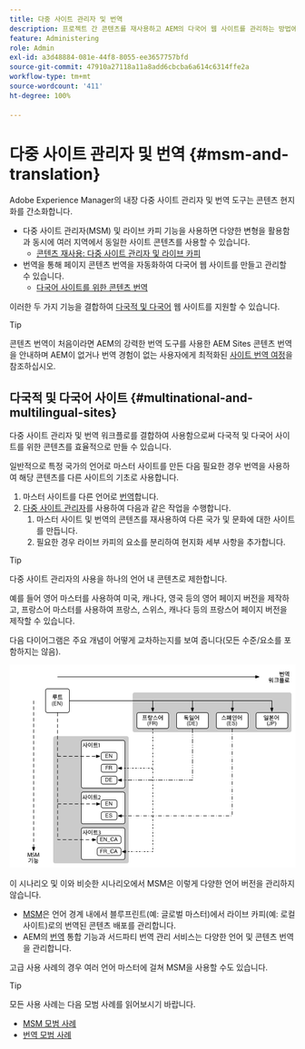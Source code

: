 ```yaml
---
title: 다중 사이트 관리자 및 번역
description: 프로젝트 간 콘텐츠를 재사용하고 AEM의 다국어 웹 사이트를 관리하는 방법에 대해 알아봅니다.
feature: Administering
role: Admin
exl-id: a3d48884-081e-44f8-8055-ee3657757bfd
source-git-commit: 47910a27118a11a8add6cbcba6a614c6314ffe2a
workflow-type: tm+mt
source-wordcount: '411'
ht-degree: 100%

---
```


# 다중 사이트 관리자 및 번역 {#msm-and-translation}

Adobe Experience Manager의 내장 다중 사이트 관리자 및 번역 도구는 콘텐츠 현지화를 간소화합니다.

* 다중 사이트 관리자(MSM) 및 라이브 카피 기능을 사용하면 다양한 변형을 활용함과 동시에 여러 지역에서 동일한 사이트 콘텐츠를 사용할 수 있습니다.
   * [콘텐츠 재사용: 다중 사이트 관리자 및 라이브 카피](msm/overview.md)
* 번역을 통해 페이지 콘텐츠 번역을 자동화하여 다국어 웹 사이트를 만들고 관리할 수 있습니다.
   * [다국어 사이트를 위한 콘텐츠 번역](translation/overview.md)

이러한 두 가지 기능을 결합하여 [다국적 및 다국어](#multinational-and-multilingual-sites) 웹 사이트를 지원할 수 있습니다.

>[!TIP]
>
>콘텐츠 번역이 처음이라면 AEM의 강력한 번역 도구를 사용한 AEM Sites 콘텐츠 번역을 안내하며 AEM이 없거나 번역 경험이 없는 사용자에게 최적화된 [사이트 번역 여정](/help/journey-sites/translation/overview.md)을 참조하십시오.

## 다국적 및 다국어 사이트 {#multinational-and-multilingual-sites}

다중 사이트 관리자 및 번역 워크플로를 결합하여 사용함으로써 다국적 및 다국어 사이트를 위한 콘텐츠를 효율적으로 만들 수 있습니다.

일반적으로 특정 국가의 언어로 마스터 사이트를 만든 다음 필요한 경우 번역을 사용하여 해당 콘텐츠를 다른 사이트의 기초로 사용합니다.

1. 마스터 사이트를 다른 언어로 [번역](translation/overview.md)합니다.
1. [다중 사이트 관리자](msm/overview.md)를 사용하여 다음과 같은 작업을 수행합니다.
   1. 마스터 사이트 및 번역의 콘텐츠를 재사용하여 다른 국가 및 문화에 대한 사이트를 만듭니다.
   1. 필요한 경우 라이브 카피의 요소를 분리하여 현지화 세부 사항을 추가합니다.

>[!TIP]
>
>다중 사이트 관리자의 사용을 하나의 언어 내 콘텐츠로 제한합니다.
>
>예를 들어 영어 마스터를 사용하여 미국, 캐나다, 영국 등의 영어 페이지 버전을 제작하고, 프랑스어 마스터를 사용하여 프랑스, 스위스, 캐나다 등의 프랑스어 페이지 버전을 제작할 수 있습니다.

다음 다이어그램은 주요 개념이 어떻게 교차하는지를 보여 줍니다(모든 수준/요소를 포함하지는 않음).

![현지화 개요](assets/localization-overview.png)

이 시나리오 및 이와 비슷한 시나리오에서 MSM은 이렇게 다양한 언어 버전을 관리하지 않습니다.

* [MSM](msm/overview.md)은 언어 경계 내에서 블루프린트(예: 글로벌 마스터)에서 라이브 카피(예: 로컬 사이트)로의 번역된 콘텐츠 배포를 관리합니다.
* AEM의 [번역](translation/overview.md) 통합 기능과 서드파티 번역 관리 서비스는 다양한 언어 및 콘텐츠 번역을 관리합니다.

고급 사용 사례의 경우 여러 언어 마스터에 걸쳐 MSM을 사용할 수도 있습니다.

>[!TIP]
>
>모든 사용 사례는 다음 모범 사례를 읽어보시기 바랍니다.
>
>* [MSM 모범 사례](msm/best-practices.md)
>* [번역 모범 사례](translation/best-practices.md)

